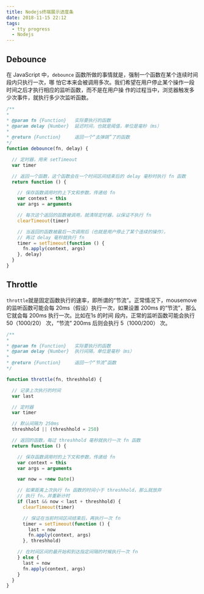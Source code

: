 ```yaml
---
title: Nodejs终端展示进度条
date: 2018-11-15 22:12
tags:
  - tty progress
  - Nodejs
---
```


## Debounce

在 JavaScript 中，`debounce` 函数所做的事情就是，强制一个函数在某个连续时间段内只执行一次，哪
怕它本来会被调用多次。我们希望在用户停止某个操作一段时间之后才执行相应的监听函数，而不是在用户操
作的过程当中，浏览器触发多少次事件，就执行多少次监听函数。

```js
/**
*
* @param fn {Function}   实际要执行的函数
* @param delay {Number}  延迟时间，也就是阈值，单位是毫秒（ms）
*
* @return {Function}     返回一个“去弹跳”了的函数
*/
function debounce(fn, delay) {

  // 定时器，用来 setTimeout
  var timer

  // 返回一个函数，这个函数会在一个时间区间结束后的 delay 毫秒时执行 fn 函数
  return function () {

    // 保存函数调用时的上下文和参数，传递给 fn
    var context = this
    var args = arguments

    // 每次这个返回的函数被调用，就清除定时器，以保证不执行 fn
    clearTimeout(timer)

    // 当返回的函数被最后一次调用后（也就是用户停止了某个连续的操作），
    // 再过 delay 毫秒就执行 fn
    timer = setTimeout(function () {
      fn.apply(context, args)
    }, delay)
  }
}
```

## Throttle

`throttle`就是固定函数执行的速率，即所谓的“节流”。正常情况下，mousemove 的监听函数可能会每
20ms（假设）执行一次，如果设置 200ms 的“节流”，那么它就会每 200ms 执行一次。比如在1s 的时间
段内，正常的监听函数可能会执行 50（1000/20） 次，“节流” 200ms 后则会执行 5（1000/200） 次。

```js
/**
*
* @param fn {Function}   实际要执行的函数
* @param delay {Number}  执行间隔，单位是毫秒（ms）
*
* @return {Function}     返回一个“节流”函数
*/

function throttle(fn, threshhold) {

  // 记录上次执行的时间
  var last

  // 定时器
  var timer

  // 默认间隔为 250ms
  threshhold || (threshhold = 250)

  // 返回的函数，每过 threshhold 毫秒就执行一次 fn 函数
  return function () {

    // 保存函数调用时的上下文和参数，传递给 fn
    var context = this
    var args = arguments

    var now = +new Date()

    // 如果距离上次执行 fn 函数的时间小于 threshhold，那么就放弃
    // 执行 fn，并重新计时
    if (last && now < last + threshhold) {
      clearTimeout(timer)

      // 保证在当前时间区间结束后，再执行一次 fn
      timer = setTimeout(function () {
        last = now
        fn.apply(context, args)
      }, threshhold)

    // 在时间区间的最开始和到达指定间隔的时候执行一次 fn
    } else {
      last = now
      fn.apply(context, args)
    }
  }
}
```
